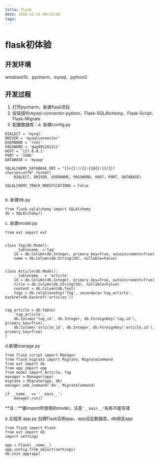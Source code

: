 ```yaml
---
title: flask
date: 2018-12-14 09:13:26
tags:
---
```


# flask初体验 #
## 开发环境 ##
windows10、pycharm、mysql、python3
## 开发过程 ##
1. 打开pycharm，新建flask项目
2. 安装插件mysql-connector-python、Flask-SQLAlchemy、Flask-Script、Flask-Migrate
3. 配置数据库：a. 新建config.py

```
DIALECT = 'mysql'
DRIVER = 'mysqlconnector'
USERNAME = 'root'
PASSWORD = 'gwq091201211'
HOST = '127.0.0.1'
PORT = '3306'
DATABASE = 'myapp'

SQLALCHEMY_DATABASE_URI = "{}+{}://{}:{}@{}:{}/{}?charset=utf8".format(
	DIALECT, DRIVER, USERNAME, PASSWORD, HOST, PORT, DATABASE)

SQLALCHEMY_TRACK_MODIFICATIONS = False


```
b. 新建db.py

```
from flask_sqlalchemy import SQLAlchemy
db = SQLAlchemy()
```
c. 新建model.py
 
```
from ext import ext


class Tag(db.Model):
    __tablename__='tag'
    id = db.Column(db.Integer, primary_key=True, autoincrement=True)
    name = db.Column(db.String(20), nullable=False)


class Article(db.Model):
    __tablename__ = 'article'
    id = db.Column(db.Integer, primary_key=True, autoincrement=True)
    title = db.Column(db.String(50), nullable=False)
    content = db.Column(db.Text)
    tags = db.relationship('Tag', secondary='tag_article', backref=db.backref('articles'))


tag_article = db.Table(
    'tag_article',
    db.Column('tag_id', db.Integer, db.ForeignKey('tag.id'), primary_key=True),
    db.Column('article_id', db.Integer, db.ForeignKey('article.id'), primary_key=True)
)

```
d.新建manage.py

```
from flask_script import Manager
from flask_migrate import Migrate, MigrateCommand
from ext import db
from app import app
from model import Article, Tag
manager = Manager(app)
migrate = Migrate(app, db)
manager.add_command('db', MigrateCommand)

if __name__ == '__main__':
    manager.run()

```
**注：**要import所使用的model，注意`'__main__'`名称不能写错

e.主程序 app.py
创建Flask实例app，app设定数据库，db绑定app

```
from flask import Flask
from ext import db
import settings

app = Flask(__name__)
app.config.from_object(settings)
db.init_app(app)
```